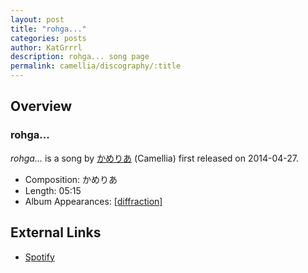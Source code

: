 ```yaml
---
layout: post
title: "rohga..."
categories: posts
author: KatGrrrl
description: rohga... song page
permalink: camellia/discography/:title
---
```


## Overview

### rohga...

*rohga...* is a song by [かめりあ](/camellia) (Camellia) first released on 2014-04-27.

* Composition: かめりあ
* Length: 05:15
* Album Appearances: [\[diffraction\]](/camellia/albums/diffraction)

## External Links

* [Spotify](https://open.spotify.com/track/0O8wkmZTx5KholyhDh64xI?si=476a623ad45f4f62)
